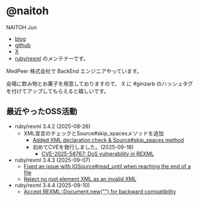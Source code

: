 # @naitoh

NAITOH Jun

- [blog](https://naitoh.hatenablog.com/)
- [github](https://github.com/naitoh)
- [X](https://twitter.com/naitoh)
- [ruby/rexml](https://github.com/ruby/rexml/) のメンテナーです。

MedPeer 株式会社で BackEnd エンジニアやっています。

会場に飲み物とお菓子を用意しておりますので、 X に #ginzarb のハッシュタグを付けてアップしてもらえると嬉しいです。


## 最近やったOSS活動

- ruby/rexml 3.4.2 (2025-08-26)
  - XML宣言のチェックとSource#skip_spacesメソッドを追加
    - [Added XML declaration check & Source#skip_spaces method](https://github.com/ruby/rexml/pull/282)
    - 初めてCVEを発行しました。(2025-09-18)
      - [CVE-2025-58767: DoS vulnerability in REXML](https://www.ruby-lang.org/en/news/2025/09/18/dos-rexml-cve-2025-58767/)
- ruby/rexml 3.4.3 (2025-09-07)
  - [Fixed an issue with IOSource#read_until when reaching the end of a file](https://github.com/ruby/rexml/pull/288)
  - [Reject no root element XML as an invalid XML](https://github.com/ruby/rexml/pull/291)
- ruby/rexml 3.4.4 (2025-09-10)
  - [Accept REXML::Document.new("") for backward compatibility](https://github.com/ruby/rexml/pull/295)
